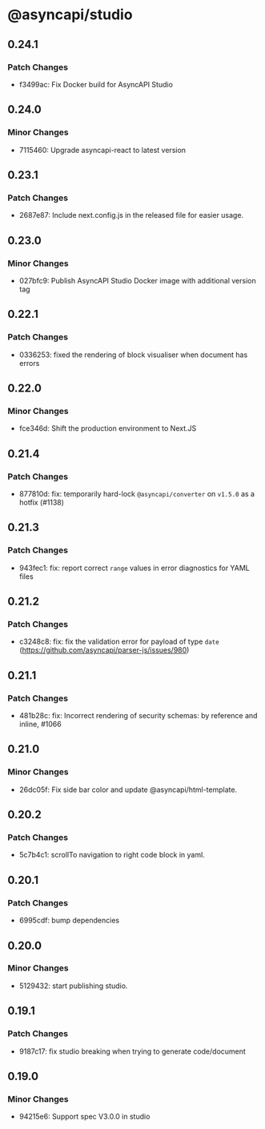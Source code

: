 # @asyncapi/studio

## 0.24.1

### Patch Changes

- f3499ac: Fix Docker build for AsyncAPI Studio

## 0.24.0

### Minor Changes

- 7115460: Upgrade asyncapi-react to latest version

## 0.23.1

### Patch Changes

- 2687e87: Include next.config.js in the released file for easier usage.

## 0.23.0

### Minor Changes

- 027bfc9: Publish AsyncAPI Studio Docker image with additional version tag

## 0.22.1

### Patch Changes

- 0336253: fixed the rendering of block visualiser when document has errors

## 0.22.0

### Minor Changes

- fce346d: Shift the production environment to Next.JS

## 0.21.4

### Patch Changes

- 877810d: fix: temporarily hard-lock `@asyncapi/converter` on `v1.5.0` as a hotfix (#1138)

## 0.21.3

### Patch Changes

- 943fec1: fix: report correct `range` values in error diagnostics for YAML files

## 0.21.2

### Patch Changes

- c3248c8: fix: fix the validation error for payload of type `date` (https://github.com/asyncapi/parser-js/issues/980)

## 0.21.1

### Patch Changes

- 481b28c: fix: Incorrect rendering of security schemas: by reference and inline, #1066

## 0.21.0

### Minor Changes

- 26dc05f: Fix side bar color and update @asyncapi/html-template.

## 0.20.2

### Patch Changes

- 5c7b4c1: scrollTo navigation to right code block in yaml.

## 0.20.1

### Patch Changes

- 6995cdf: bump dependencies

## 0.20.0

### Minor Changes

- 5129432: start publishing studio.

## 0.19.1

### Patch Changes

- 9187c17: fix studio breaking when trying to generate code/document

## 0.19.0

### Minor Changes

- 94215e6: Support spec V3.0.0 in studio
